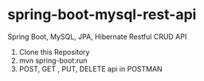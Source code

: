 # spring-boot-mysql-rest-api
Spring Boot, MySQL, JPA, Hibernate Restful CRUD API
1. Clone this Repository
2. mvn spring-boot:run
3. POST, GET , PUT, DELETE api in POSTMAN

